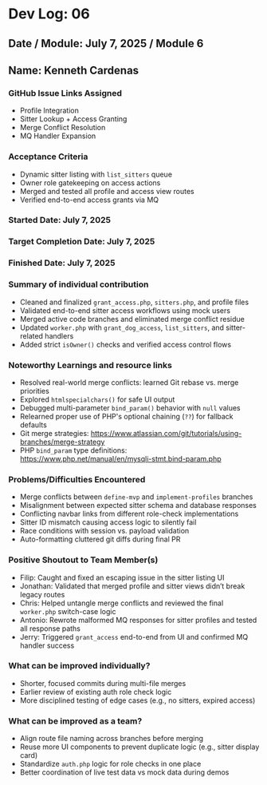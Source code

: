 # Dev Log: 06  
## Date / Module: July 7, 2025 / Module 6  
## Name: Kenneth Cardenas  

### GitHub Issue Links Assigned  
- Profile Integration  
- Sitter Lookup + Access Granting  
- Merge Conflict Resolution  
- MQ Handler Expansion  

### Acceptance Criteria  
- Dynamic sitter listing with `list_sitters` queue  
- Owner role gatekeeping on access actions  
- Merged and tested all profile and access view routes  
- Verified end-to-end access grants via MQ  

### Started Date: July 7, 2025  
### Target Completion Date: July 7, 2025  
### Finished Date: July 7, 2025  

### Summary of individual contribution  
- Cleaned and finalized `grant_access.php`, `sitters.php`, and profile files  
- Validated end-to-end sitter access workflows using mock users  
- Merged active code branches and eliminated merge conflict residue  
- Updated `worker.php` with `grant_dog_access`, `list_sitters`, and sitter-related handlers  
- Added strict `isOwner()` checks and verified access control flows  

### Noteworthy Learnings and resource links  
- Resolved real-world merge conflicts: learned Git rebase vs. merge priorities  
- Explored `htmlspecialchars()` for safe UI output  
- Debugged multi-parameter `bind_param()` behavior with `null` values  
- Relearned proper use of PHP's optional chaining (`??`) for fallback defaults  
- Git merge strategies: https://www.atlassian.com/git/tutorials/using-branches/merge-strategy  
- PHP `bind_param` type definitions: https://www.php.net/manual/en/mysqli-stmt.bind-param.php  

### Problems/Difficulties Encountered  
- Merge conflicts between `define-mvp` and `implement-profiles` branches  
- Misalignment between expected sitter schema and database responses  
- Conflicting navbar links from different role-check implementations  
- Sitter ID mismatch causing access logic to silently fail  
- Race conditions with session vs. payload validation  
- Auto-formatting cluttered git diffs during final PR  

### Positive Shoutout to Team Member(s)  
- Filip: Caught and fixed an escaping issue in the sitter listing UI  
- Jonathan: Validated that merged profile and sitter views didn’t break legacy routes  
- Chris: Helped untangle merge conflicts and reviewed the final `worker.php` switch-case logic  
- Antonio: Rewrote malformed MQ responses for sitter profiles and tested all response paths  
- Jerry: Triggered `grant_access` end-to-end from UI and confirmed MQ handler success  

### What can be improved individually?  
- Shorter, focused commits during multi-file merges  
- Earlier review of existing auth role check logic  
- More disciplined testing of edge cases (e.g., no sitters, expired access)  

### What can be improved as a team?  
- Align route file naming across branches before merging  
- Reuse more UI components to prevent duplicate logic (e.g., sitter display card)  
- Standardize `auth.php` logic for role checks in one place  
- Better coordination of live test data vs mock data during demos  
